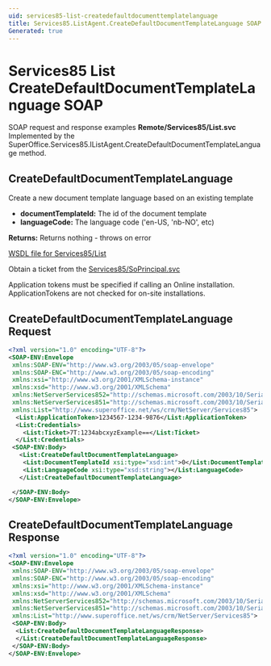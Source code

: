 ```yaml
---
uid: services85-list-createdefaultdocumenttemplatelanguage
title: Services85.ListAgent.CreateDefaultDocumentTemplateLanguage SOAP
Generated: true
---
```


# Services85 List CreateDefaultDocumentTemplateLanguage SOAP

SOAP request and response examples **Remote/Services85/List.svc**
Implemented by the <see cref="M:SuperOffice.Services85.IListAgent.CreateDefaultDocumentTemplateLanguage">SuperOffice.Services85.IListAgent.CreateDefaultDocumentTemplateLanguage</see> method.

## CreateDefaultDocumentTemplateLanguage

Create a new document template language based on an existing template

* **documentTemplateId:** The id of the document template
* **languageCode:** The language code ('en-US, 'nb-NO', etc)

**Returns:** Returns nothing - throws on error


[WSDL file for Services85/List](../Services85-List.md)

Obtain a ticket from the [Services85/SoPrincipal.svc](../SoPrincipal/SoPrincipal.md)

Application tokens must be specified if calling an Online installation. ApplicationTokens are not checked for on-site installations.

## CreateDefaultDocumentTemplateLanguage Request

```xml
<?xml version="1.0" encoding="UTF-8"?>
<SOAP-ENV:Envelope
 xmlns:SOAP-ENV="http://www.w3.org/2003/05/soap-envelope"
 xmlns:SOAP-ENC="http://www.w3.org/2003/05/soap-encoding"
 xmlns:xsi="http://www.w3.org/2001/XMLSchema-instance"
 xmlns:xsd="http://www.w3.org/2001/XMLSchema"
 xmlns:NetServerServices852="http://schemas.microsoft.com/2003/10/Serialization/Arrays"
 xmlns:NetServerServices851="http://schemas.microsoft.com/2003/10/Serialization/"
 xmlns:List="http://www.superoffice.net/ws/crm/NetServer/Services85">
  <List:ApplicationToken>1234567-1234-9876</List:ApplicationToken>
  <List:Credentials>
    <List:Ticket>7T:1234abcxyzExample==</List:Ticket>
  </List:Credentials>
 <SOAP-ENV:Body>
   <List:CreateDefaultDocumentTemplateLanguage>
    <List:DocumentTemplateId xsi:type="xsd:int">0</List:DocumentTemplateId>
    <List:LanguageCode xsi:type="xsd:string"></List:LanguageCode>
   </List:CreateDefaultDocumentTemplateLanguage>

 </SOAP-ENV:Body>
</SOAP-ENV:Envelope>

```


## CreateDefaultDocumentTemplateLanguage Response

```xml
<?xml version="1.0" encoding="UTF-8"?>
<SOAP-ENV:Envelope
 xmlns:SOAP-ENV="http://www.w3.org/2003/05/soap-envelope"
 xmlns:SOAP-ENC="http://www.w3.org/2003/05/soap-encoding"
 xmlns:xsi="http://www.w3.org/2001/XMLSchema-instance"
 xmlns:xsd="http://www.w3.org/2001/XMLSchema"
 xmlns:NetServerServices852="http://schemas.microsoft.com/2003/10/Serialization/Arrays"
 xmlns:NetServerServices851="http://schemas.microsoft.com/2003/10/Serialization/"
 xmlns:List="http://www.superoffice.net/ws/crm/NetServer/Services85">
 <SOAP-ENV:Body>
  <List:CreateDefaultDocumentTemplateLanguageResponse>
  </List:CreateDefaultDocumentTemplateLanguageResponse>
 </SOAP-ENV:Body>
</SOAP-ENV:Envelope>

```

